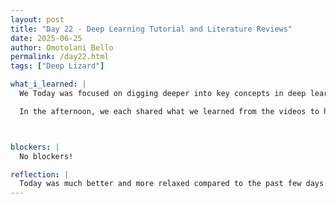 ```yaml
---
layout: post
title: "Day 22 - Deep Learning Tutorial and Literature Reviews"
date: 2025-06-25
author: Omotolani Bello
permalink: /day22.html
tags: ["Deep Lizard"]

what_i_learned: |
  We Today was focused on digging deeper into key concepts in deep learning. We spent a good part of the morning watching tutorials on YouTube, covering terms like epoch, overfitting, underfitting, dropout, data augmentation, one-hot encoding, and visualizing convolutional filters. It wasn’t just about definitions—we also learned how these concepts work in practice and when they’re most useful in model training. It helped give more structure to things that had felt abstract before.

  In the afternoon, we each shared what we learned from the videos to help make the information stick. We met with all our mentors, and Blessing led a helpful review session that tied everything together. Later on, we reviewed some literature focused on fairness in AI to better understand the approaches and techniques other researchers have used. That part brought a lot of clarity, especially in relation to the coding work we’ve been doing. The discussions helped connect the theory to the actual goals of our project.



blockers: |
  No blockers!

reflection: |
  Today was much better and more relaxed compared to the past few days. Spending the morning watching deep learning tutorials helped me understand some of the more complex terms we’ve been hearing, like overfitting, dropout, and one-hot encoding. It was a lot to take in, but having the time to just focus and listen made it easier to absorb. In the afternoon, discussing what we learned as a group really helped reinforce the information and clear up confusion. Meeting with our mentors and getting a review from Blessing tied everything together nicely. Reviewing the literature on fairness in AI also gave more meaning to the work we’re doing—it felt like things were finally connecting.
---
```


